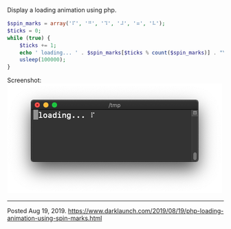 Display a loading animation using php.

```php
$spin_marks = array('⠏', '⠛', '⠹', '⠼', '⠶', '⠧');
$ticks = 0;
while (true) {
    $ticks += 1;
    echo ' loading... ' . $spin_marks[$ticks % count($spin_marks)] . "\r";
    usleep(100000);
}
```

Screenshot:
<img alt="" src="/img/uploads/2019-08/php-loading-animation.png" />

---


Posted Aug 19, 2019.
https://www.darklaunch.com/2019/08/19/php-loading-animation-using-spin-marks.html